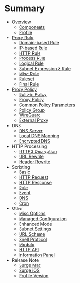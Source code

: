 # Summary

* [Overview](README.md)
  * [Components](overview/components.md)
  * [Profile](overview/configuration.md)
* [Proxy Rule](rule.md)
  * [Domain-based Rule](rule/domain-based.md)
  * [IP-based Rule](rule/ip-based.md)
  * [HTTP Rule](rule/http.md)
  * [Process Rule](rule/process.md)
  * [Logical Rule](rule/logical-rule.md)
  * [Subnet Expression & Rule](rule/subnet.md)
  * [Misc Rule](rule/misc-rule.md)
  * [Ruleset](rule/ruleset.md)
  * [Final Rule](rule/final.md)
* [Proxy Policy](policy.md)
  * [Bulit-in Policy](policy/built-in.md)
  * [Proxy Policy](policy/proxy.md)
  * [Common Policy Parameters](policy/parameters.md)
  * [Policy Group](policy/group.md)
  * [WireGuard](policy/wireguard.md)
  * [External Proxy](policy/external-proxy.md)
* DNS
  * [DNS Server](dns/dns-override.md)
  * [Local DNS Mapping](dns/local-dns-mapping.md)
  * [Encrypted DNS](dns/doh.md)
* HTTP Processing
  * [HTTPS Decryption](http-processing/mitm.md)
  * [URL Rewrite](http-processing/url-rewrite.md)
  * [Header Rewrite](http-processing/header-rewrite.md)
* Scripting
  * [Basic](scripting/common.md)
  * [HTTP Request](scripting/http-request.md)
  * [HTTP Response](scripting/http-response.md)
  * [Rule](scripting/rule.md)
  * [Event](scripting/event.md)
  * [DNS](scripting/dns.md)
  * [Cron](scripting/cron.md)
* Other
  * [Misc Options](others/misc-options.md)
  * [Managed Configuration](others/managed-configuration.md)
  * [Enhanced Mode](others/enhanced-mode.md)
  * [Subnet Settings](others/subnet-settings.md)
  * [URL Scheme](others/url-scheme.md)
  * [Snell Protocol](others/snell.md)
  * [Module](others/module.md)
  * [HTTP API](others/http-api.md)
  * [Information Panel](others/panel.md)
* Release Note
  * [Surge Mac](release-note/surge-mac.md)
  * [Surge iOS](release-note/surge-ios.md)
  * [Profile Version](release-note/profile-version.md)


